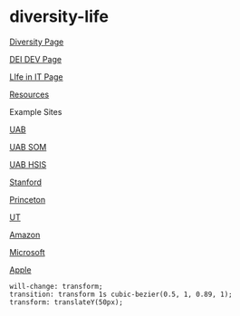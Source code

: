 # diversity-life

[Diversity Page](https://dev.uab.edu/it/home/about/commitment-to-dei)

[DEI DEV Page](https://dev.uab.edu/it/home/diversity-equity-and-inclusion)

[LIfe in IT Page](https://dev.uab.edu/it/home/about/life-in-it)

[Resources](https://uab365-my.sharepoint.com/personal/macymoon_uab_edu/_layouts/15/onedrive.aspx?e=5%3Ac41945da9072410cac37ae75cbad0673&at=9&id=%2Fpersonal%2Fmacymoon%5Fuab%5Fedu%2FDocuments%2FHR%20Comms%20Collaboration%20Documents%20Folder&FolderCTID=0x01200074F6E2A797167A4E95C6A10A9A1C6373)

Example Sites

[UAB](https://www.uab.edu/dei/)

[UAB SOM](https://www.uab.edu/medicine/diversity/)

[UAB HSIS](https://www.uab.edu/shp/home/about-us/dei)

[Stanford](https://admission.stanford.edu/diversity/index.html)

[Princeton](https://inclusive.princeton.edu/about/our-commitment-diversity)

[UT](https://www.utexas.edu/about/diversity-equity-and-inclusion)

[Amazon](https://www.aboutamazon.com/workplace/diversity-inclusion)

[Microsoft](https://www.microsoft.com/en-us/diversity/default.aspx)

[Apple](https://www.apple.com/diversity/)

    will-change: transform;
    transition: transform 1s cubic-bezier(0.5, 1, 0.89, 1);
    transform: translateY(50px);


